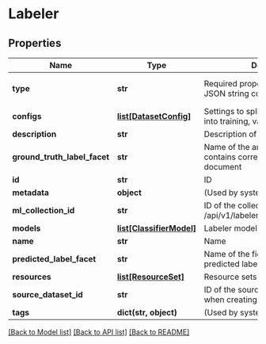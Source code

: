 # Labeler

## Properties
Name | Type | Description | Notes
------------ | ------------- | ------------- | -------------
**type** | **str** | Required property to deserialize the JSON string correctly | [default to 'Labeler']
**configs** | [**list[DatasetConfig]**](DatasetConfig.md) | Settings to split the source dataset into training, validation, and test sets | [optional] 
**description** | **str** | Description of the labeler | [optional] 
**ground_truth_label_facet** | **str** | Name of the answer field that contains correct labels of a document | 
**id** | **str** | ID | [optional] 
**metadata** | **object** | (Used by system) | [optional] 
**ml_collection_id** | **str** | ID of the collection created by POST /api/v1/labelers/{labelerId}/collection | [optional] 
**models** | [**list[ClassifierModel]**](ClassifierModel.md) | Labeler models | [optional] 
**name** | **str** | Name | [optional] 
**predicted_label_facet** | **str** | Name of the field that contains predicted labels given by this labeler | 
**resources** | [**list[ResourceSet]**](ResourceSet.md) | Resource sets | [optional] 
**source_dataset_id** | **str** | ID of the source dataset provided when creating this labeler | [optional] 
**tags** | **dict(str, object)** | (Used by system) | [optional] 

[[Back to Model list]](../README.md#documentation-for-models) [[Back to API list]](../README.md#documentation-for-api-endpoints) [[Back to README]](../README.md)



